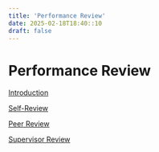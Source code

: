 ```yaml
---
title: 'Performance Review'
date: 2025-02-18T18:40::10
draft: false
---
```


# Performance Review

[Introduction](Performance%20Review%20d2d199f3fc5f42f8bb485c627cd81514/Introduction%20f87f4c6c16444669a1758ca528162aae.md)

[Self-Review](Performance%20Review%20d2d199f3fc5f42f8bb485c627cd81514/Self-Review%20fbb9359ff2f34db89c39dfda01052ede.md)

[Peer Review](Performance%20Review%20d2d199f3fc5f42f8bb485c627cd81514/Peer%20Review%208f48c34e7304470c96df04c40177457a.md)

[Supervisor Review](Performance%20Review%20d2d199f3fc5f42f8bb485c627cd81514/Supervisor%20Review%205d15d2e975d24048ae1e9f5fa7f4e6f3.md)
